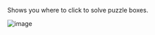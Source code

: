 Shows you where to click to solve puzzle boxes.

![image](https://raw.githubusercontent.com/runelite/wiki/master/img/Puzzle-Solver-example.gif)
